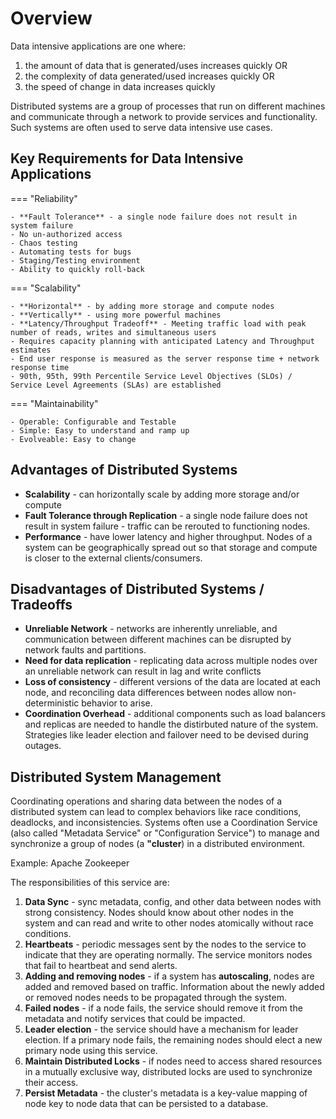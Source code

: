 # Overview

Data intensive applications are one where:

1. the amount of data that is generated/uses increases quickly OR
2. the complexity of data generated/used increases quickly OR
3. the speed of change in data increases quickly

Distributed systems are a group of processes that run on different machines and communicate through a network to provide services and functionality. Such systems are often used to serve data intensive use cases.

## Key Requirements for Data Intensive Applications

=== "Reliability"

    - **Fault Tolerance** - a single node failure does not result in system failure
    - No un-authorized access
    - Chaos testing
    - Automating tests for bugs
    - Staging/Testing environment
    - Ability to quickly roll-back

=== "Scalability"

    - **Horizontal** - by adding more storage and compute nodes
    - **Vertically** - using more powerful machines
    - **Latency/Throughput Tradeoff** - Meeting traffic load with peak number of reads, writes and simultaneous users
    - Requires capacity planning with anticipated Latency and Throughput estimates
    - End user response is measured as the server response time + network response time
    - 90th, 95th, 99th Percentile Service Level Objectives (SLOs) / Service Level Agreements (SLAs) are established

=== "Maintainability"

    - Operable: Configurable and Testable
    - Simple: Easy to understand and ramp up
    - Evolveable: Easy to change

## Advantages of Distributed Systems

- **Scalability** - can horizontally scale by adding more storage and/or compute
- **Fault Tolerance through Replication** - a single node failure does not result in system failure - traffic can be rerouted to functioning nodes.
- **Performance** - have lower latency and higher throughput. Nodes of a system can be geographically spread out so that storage and compute is closer to the external clients/consumers.

## Disadvantages of Distributed Systems / Tradeoffs

- **Unreliable Network** - networks are inherently unreliable, and communication between different machines can be disrupted by network faults and partitions.
- **Need for data replication** - replicating data across multiple nodes over an unreliable network can result in lag and write conflicts
- **Loss of consistency** - different versions of the data are located at each node, and reconciling data differences between nodes allow non-deterministic behavior to arise.
- **Coordination Overhead** - additional components such as load balancers and replicas are needed to handle the distirbuted nature of the system. Strategies like leader election and failover need to be devised during outages.

## Distributed System Management

Coordinating operations and sharing data between the nodes of a distributed system can lead to complex behaviors like race conditions, deadlocks, and inconsistencies. Systems often use a Coordination Service (also called "Metadata Service" or "Configuration Service") to manage and synchronize a group of nodes (a **"cluster**) in a distributed environment.

Example: Apache Zookeeper

The responsibilities of this service are:

1. **Data Sync** - sync metadata, config, and other data between nodes with strong consistency. Nodes should know about other nodes in the system and can read and write to other nodes atomically without race conditions.
2. **Heartbeats** - periodic messages sent by the nodes to the service to indicate that they are operating normally. The service monitors nodes that fail to heartbeat and send alerts.
3. **Adding and removing nodes** - if a system has **autoscaling**, nodes are added and removed based on traffic. Information about the newly added or removed nodes needs to be propagated through the system.
4. **Failed nodes** - if a node fails, the service should remove it from the metadata and notify services that could be impacted.
5. **Leader election** - the service should have a mechanism for leader election. If a primary node fails, the remaining nodes should elect a new primary node using this service.
6. **Maintain Distributed Locks** - if nodes need to access shared resources in a mutually exclusive way, distributed locks are used to synchronize their access.
7. **Persist Metadata** - the cluster's metadata is a key-value mapping of node key to node data that can be persisted to a database.
